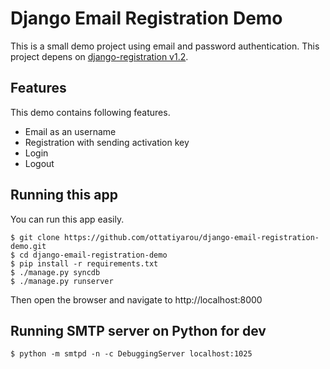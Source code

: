 # Django Email Registration Demo

This is a small demo project using email and password authentication.
This project depens on [django-registration v1.2](https://github.com/macropin/django-registration).


## Features

This demo contains following features.

* Email as an username
* Registration with sending activation key
* Login
* Logout


## Running this app

You can run this app easily.

```
$ git clone https://github.com/ottatiyarou/django-email-registration-demo.git
$ cd django-email-registration-demo
$ pip install -r requirements.txt
$ ./manage.py syncdb
$ ./manage.py runserver
```

Then open the browser and navigate to http://localhost:8000


## Running SMTP server on Python for dev

```
$ python -m smtpd -n -c DebuggingServer localhost:1025
```
